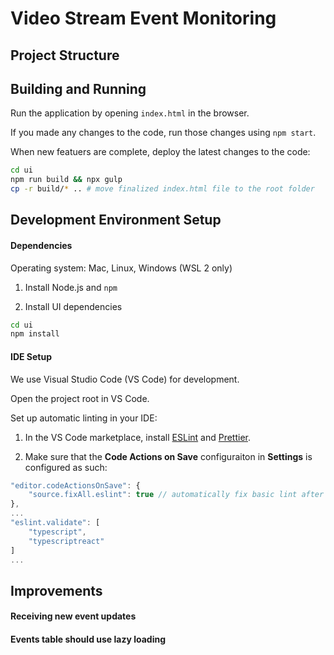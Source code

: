 # Video Stream Event Monitoring

## **Project Structure**

## **Building and Running**
Run the application by opening ```index.html``` in the browser.

If you made any changes to the code, run those changes using ```npm start```.

When new featuers are complete, deploy the latest changes to the code:
```bash
cd ui
npm run build && npx gulp
cp -r build/* .. # move finalized index.html file to the root folder
```

## **Development Environment Setup**
#### **Dependencies**
Operating system: Mac, Linux, Windows (WSL 2 only)

1. Install Node.js and ```npm```

2. Install UI dependencies

```bash
cd ui
npm install
```

#### **IDE Setup**
We use Visual Studio Code (VS Code) for development.

Open the project root in VS Code.

Set up automatic linting in your IDE:
1. In the VS Code marketplace, install [ESLint](https://marketplace.visualstudio.com/items?itemName=dbaeumer.vscode-eslint) and [Prettier](https://marketplace.visualstudio.com/items?itemName=esbenp.prettier-vscode).

2. Make sure that the **Code Actions on Save** configuraiton in **Settings** is configured as such:
```js
"editor.codeActionsOnSave": {
    "source.fixAll.eslint": true // automatically fix basic lint after file save
},
...
"eslint.validate": [
    "typescript",
    "typescriptreact"
]
...
```

## **Improvements**

#### Receiving new event updates

#### Events table should use lazy loading